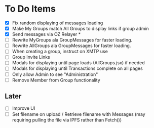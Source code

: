 # To Do Items

- [x] Fix random displaying of messages loading
- [x] Make My Groups match All Groups to display links if group admin
- [x] Send messages via OZ Relayer *
- [ ] Rewrite MyGroups ala GroupMessages for faster loading.
- [ ] Rewrite AllGroups ala GroupMessages for faster loading.
- [ ] When creating a group, instruct on XMTP use
- [ ] Group Invite Links
- [ ] Modals for displaying until page loads (AllGroups.jsx) if needed
- [ ] Modals for displaying until Transactions complete on all pages
- [ ] Only allow Admin to see "Administration"
- [ ] Remove Member from Group functionality

## Later

- [ ] Improve UI
- [ ] Set filename on upload / Retrieve filename with Messages (may requiring pulling the file via IPFS rather than Fetch())